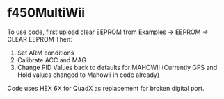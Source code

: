 # f450MultiWii

To use code, first upload clear EEPROM from Examples -> EEPROM -> CLEAR EEPROM
Then: 
  1) Set ARM conditions
  2) Calibrate ACC and MAG
  3) Change PID Values back to defaults for MAHOWII (Currently GPS and Hold values changed to Mahowii in code already)
  
Code uses HEX 6X for QuadX as replacement for broken digital port.
